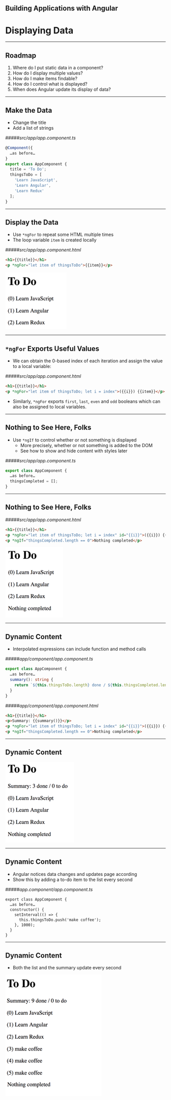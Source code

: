 <!-- .slide: data-background="../content/images/title-slide.jpg" -->

## Building Applications with Angular

# Displaying Data

---

## Roadmap

1. Where do I put static data in a component?
1. How do I display multiple values?
1. How do I make items findable?
1. How do I control what is displayed?
1. When does Angular update its display of data?

---

## Make the Data

- Change the title
- Add a list of strings

#####_src/app/app.component.ts_
```ts
@Component({
  …as before…
}
export class AppComponent {
  title = 'To Do';
  thingsToDo = [
    'Learn JavaScript',
    'Learn Angular',
    'Learn Redux'
  ];
}
```

---

## Display the Data

- Use `*ngFor` to repeat some HTML multiple times
- The loop variable `item` is created locally

#####_src/app/app.component.html_
```html
<h1>{{title}}</h1>
<p *ngFor="let item of thingsToDo">{{item}}</p>
```

![ngFor Output](content/images/screenshot-ngfor.png)

---

## `*ngFor` Exports Useful Values

- We can obtain the 0-based index of each iteration and assign the value to a local variable:

#####_src/app/app.component.html_
```html
<h1>{{title}}</h1>
<p *ngFor="let item of thingsToDo; let i = index">({{i}}) {{item}}</p>
```
- Similarly, `*ngFor` exports `first`, `last`, `even` and `odd` booleans which can also be assigned to local variables.

---

## Nothing to See Here, Folks

- Use `*ngIf` to control whether or not something is displayed
  - More precisely, whether or not something is added to the DOM
  - See how to show and hide content with styles later

#####_src/app/app.component.ts_
```ts
export class AppComponent {
  …as before…
  thingsCompleted = [];
}
```

---

## Nothing to See Here, Folks

#####_src/app/app.component.html_
```html
<h1>{{title}}</h1>
<p *ngFor="let item of thingsToDo; let i = index" id="{{i}}">({{i}}) {{item}}</p>
<p *ngIf="thingsCompleted.length == 0">Nothing completed</p>
```

![ngIf Output](content/images/screenshot-ngif.png)

---

## Dynamic Content

- Interpolated expressions can include function and method calls

#####_app/component/app.component.ts_
```ts
export class AppComponent {
  …as before…
  summary(): string {
    return `${this.thingsToDo.length} done / ${this.thingsCompleted.length} to do`;
  }
}
```

#####_app/component/app.component.html_
```html
<h1>{{title}}</h1>
<p>Summary: {{summary()}}</p>
<p *ngFor="let item of thingsToDo; let i = index" id="{{i}}">({{i}}) {{item}}</p>
<p *ngIf="thingsCompleted.length == 0">Nothing completed</p>
```

---

## Dynamic Content

![Interpolating Method Call](content/images/screenshot-method.png)

---

## Dynamic Content

- Angular notices data changes and updates page according
- Show this by adding a to-do item to the list every second

#####_app.component/app.component.ts_
```
export class AppComponent {
  …as before…
  constructor() {
    setInterval(() => {
      this.thingsToDo.push('make coffee');
    }, 1000);
  }
}
```

---

## Dynamic Content

- Both the list and the summary update every second

![Dynamic Updating](content/images/screenshot-dynamic.png)
